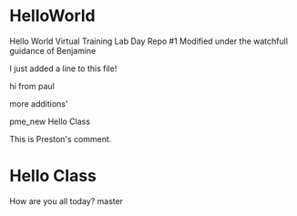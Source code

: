 # HelloWorld
Hello World Virtual Training Lab Day Repo #1
Modified under the watchfull guidance of Benjamine

I just added a line to this file!

 hi from paul 
 
 more additions'

 pme_new
Hello Class

This is Preston's comment.


# Hello Class
How are you all today?
 master
